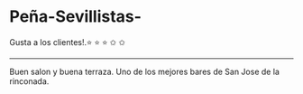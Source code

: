 # Peña-Sevillistas-
Gusta a los clientes!.⭐ ⭐ ⭐ ✩ ✩
__________________________________________
Buen salon y buena terraza.
Uno de los mejores bares de San Jose de la rinconada.

